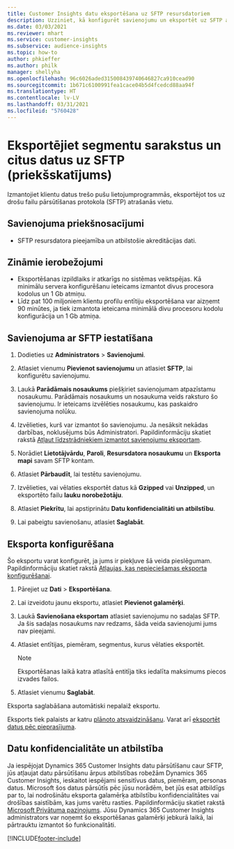 ```yaml
---
title: Customer Insights datu eksportēšana uz SFTP resursdatoriem
description: Uzziniet, kā konfigurēt savienojumu un eksportēt uz SFTP atrašanās vietu.
ms.date: 03/03/2021
ms.reviewer: mhart
ms.service: customer-insights
ms.subservice: audience-insights
ms.topic: how-to
author: phkieffer
ms.author: philk
manager: shellyha
ms.openlocfilehash: 96c6026aded315008439740646827ca910cead90
ms.sourcegitcommit: 1b671c6100991fea1cace04b5d4fcedcd88aa94f
ms.translationtype: HT
ms.contentlocale: lv-LV
ms.lasthandoff: 03/31/2021
ms.locfileid: "5760428"
---
```

# <a name="export-segment-lists-and-other-data-to-sftp-preview"></a>Eksportējiet segmentu sarakstus un citus datus uz SFTP (priekšskatījums)

Izmantojiet klientu datus trešo pušu lietojumprogrammās, eksportējot tos uz drošu failu pārsūtīšanas protokola (SFTP) atrašanās vietu.

## <a name="prerequisites-for-connection"></a>Savienojuma priekšnosacījumi

- SFTP resursdatora pieejamība un atbilstošie akreditācijas dati.

## <a name="known-limitations"></a>Zināmie ierobežojumi

- Eksportēšanas izpildlaiks ir atkarīgs no sistēmas veiktspējas. Kā minimālu servera konfigurēšanu ieteicams izmantot divus procesora kodolus un 1 Gb atmiņu. 
- Līdz pat 100 miljoniem klientu profilu entītiju eksportēšana var aizņemt 90 minūtes, ja tiek izmantota ieteicama minimālā divu procesoru kodolu konfigurācija un 1 Gb atmiņa. 

## <a name="set-up-connection-to-sftp"></a>Savienojuma ar SFTP iestatīšana

1. Dodieties uz **Administrators** > **Savienojumi**.

1. Atlasiet vienumu **Pievienot savienojumu** un atlasiet **SFTP**, lai konfigurētu savienojumu.

1. Laukā **Parādāmais nosaukums** piešķiriet savienojumam atpazīstamu nosaukumu. Parādāmais nosaukums un nosaukuma veids raksturo šo savienojumu. Ir ieteicams izvēlēties nosaukumu, kas paskaidro savienojuma nolūku.

1. Izvēlieties, kurš var izmantot šo savienojumu. Ja nesāksit nekādas darbības, noklusējums būs Administratori. Papildinformāciju skatiet rakstā [Atļaut līdzstrādniekiem izmantot savienojumu eksportam](connections.md#allow-contributors-to-use-a-connection-for-exports).

1. Norādiet **Lietotājvārdu**, **Paroli**, **Resursdatora nosaukumu** un **Eksporta mapi** savam SFTP kontam.

1. Atlasiet **Pārbaudīt**, lai testētu savienojumu.

1. Izvēlieties, vai vēlaties eksportēt datus kā **Gzipped** vai **Unzipped**, un eksportēto failu **lauku norobežotāju**.

1. Atlasiet **Piekrītu**, lai apstiprinātu **Datu konfidencialitāti un atbilstību**.

1. Lai pabeigtu savienošanu, atlasiet **Saglabāt**.

## <a name="configure-an-export"></a>Eksporta konfigurēšana

Šo eksportu varat konfigurēt, ja jums ir piekļuve šā veida pieslēgumam. Papildinformāciju skatiet rakstā [Atļaujas, kas nepieciešamas eksporta konfigurēšanai](export-destinations.md#set-up-a-new-export).

1. Pārejiet uz **Dati** > **Eksportēšana**.

1. Lai izveidotu jaunu eksportu, atlasiet **Pievienot galamērķi**.

1. Laukā **Savienošana eksportam** atlasiet savienojumu no sadaļas SFTP. Ja šis sadaļas nosaukums nav redzams, šāda veida savienojumi jums nav pieejami.

1. Atlasiet entītijas, piemēram, segmentus, kurus vēlaties eksportēt.

   > [!NOTE]
   > Eksportēšanas laikā katra atlasītā entitīja tiks iedalīta maksimums piecos izvades failos. 

1. Atlasiet vienumu **Saglabāt**.

Eksporta saglabāšana automātiski nepalaiž eksportu.

Eksports tiek palaists ar katru [plānoto atsvaidzināšanu](system.md#schedule-tab). Varat arī [eksportēt datus pēc pieprasījuma](export-destinations.md#run-exports-on-demand). 

## <a name="data-privacy-and-compliance"></a>Datu konfidencialitāte un atbilstība

Ja iespējojat Dynamics 365 Customer Insights datu pārsūtīšanu caur SFTP, jūs atļaujat datu pārsūtīšanu ārpus atbilstības robežām Dynamics 365 Customer Insights, ieskaitot iespējami sensitīvus datus, piemēram, personas datus. Microsoft šos datus pārsūtīs pēc jūsu norādēm, bet jūs esat atbildīgs par to, lai nodrošinātu eksporta galamērķa atbilstību konfidencialitātes vai drošības saistībām, kas jums varētu rasties. Papildinformāciju skatiet rakstā [Microsoft Privātuma paziņojums](https://go.microsoft.com/fwlink/?linkid=396732).
Jūsu Dynamics 365 Customer Insights administrators var noņemt šo eksportēšanas galamērķi jebkurā laikā, lai pārtrauktu izmantot šo funkcionalitāti.

[!INCLUDE[footer-include](../includes/footer-banner.md)]
